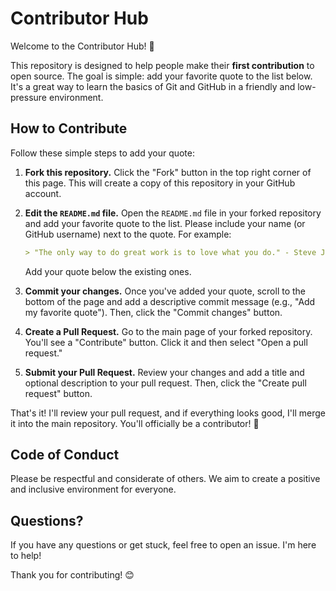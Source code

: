 # Contributor Hub

Welcome to the Contributor Hub! 👋

This repository is designed to help people make their **first contribution** to open source. The goal is simple: add your favorite quote to the list below. It's a great way to learn the basics of Git and GitHub in a friendly and low-pressure environment.

## How to Contribute

Follow these simple steps to add your quote:

1.  **Fork this repository.** Click the "Fork" button in the top right corner of this page. This will create a copy of this repository in your GitHub account.
2.  **Edit the `README.md` file.** Open the `README.md` file in your forked repository and add your favorite quote to the list. Please include your name (or GitHub username) next to the quote. For example:

    ```markdown
    > "The only way to do great work is to love what you do." - Steve Jobs (iamawanishmaurya)
    ```

    Add your quote below the existing ones.
3.  **Commit your changes.** Once you've added your quote, scroll to the bottom of the page and add a descriptive commit message (e.g., "Add my favorite quote"). Then, click the "Commit changes" button.
4.  **Create a Pull Request.** Go to the main page of your forked repository. You'll see a "Contribute" button. Click it and then select "Open a pull request."
5.  **Submit your Pull Request.** Review your changes and add a title and optional description to your pull request. Then, click the "Create pull request" button.

That's it! I'll review your pull request, and if everything looks good, I'll merge it into the main repository. You'll officially be a contributor! 🎉

## Code of Conduct

Please be respectful and considerate of others. We aim to create a positive and inclusive environment for everyone.

## Questions?

If you have any questions or get stuck, feel free to open an issue. I'm here to help!

Thank you for contributing! 😊
